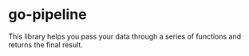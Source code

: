 # go-pipeline
This library helps you pass your data through a series of functions and returns the final result.
